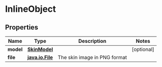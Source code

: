 
# InlineObject

## Properties
Name | Type | Description | Notes
------------ | ------------- | ------------- | -------------
**model** | [**SkinModel**](SkinModel.md) |  |  [optional]
**file** | [**java.io.File**](java.io.File.md) | The skin image in PNG format | 



